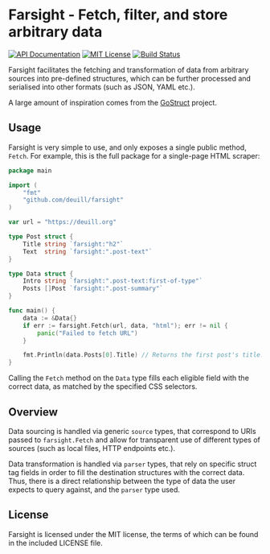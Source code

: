 # Farsight - Fetch, filter, and store arbitrary data

[![API Documentation][godoc-svg]][godoc-url] [![MIT License][license-svg]][license-url] [![Build Status][build-svg]][build-url]

Farsight facilitates the fetching and transformation of data from arbitrary sources into pre-defined structures, which can be further processed and serialised into other formats (such as JSON, YAML etc.).

A large amount of inspiration comes from the [GoStruct](https://github.com/bfontaine/gostruct) project.

## Usage

Farsight is very simple to use, and only exposes a single public method, `Fetch`. For example, this is the full package for a single-page HTML scraper:

```go
package main

import (
	"fmt"
	"github.com/deuill/farsight"
)

var url = "https://deuill.org"

type Post struct {
	Title string `farsight:"h2"`
	Text  string `farsight:".post-text"`
}

type Data struct {
	Intro string `farsight:".post-text:first-of-type"`
	Posts []Post `farsight:".post-summary"`
}

func main() {
	data := &Data{}
	if err := farsight.Fetch(url, data, "html"); err != nil {
		panic("Failed to fetch URL")
	}

	fmt.Println(data.Posts[0].Title) // Returns the first post's title.
}
```

Calling the `Fetch` method on the `Data` type fills each eligible field with the correct data, as matched by the specified CSS selectors.

## Overview

Data sourcing is handled via generic `source` types, that correspond to URIs passed to `farsight.Fetch` and allow for transparent use of different types of sources (such as local files, HTTP endpoints etc.).

Data transformation is handled via `parser` types, that rely on specific struct tag fields in order to fill the destination structures with the correct data. Thus, there is a direct relationship between the type of data the user expects to query against, and the `parser` type used.

## License

Farsight is licensed under the MIT license, the terms of which can be found in the included LICENSE file.


[godoc-url]: https://godoc.org/github.com/deuill/farsight
[godoc-svg]: https://godoc.org/github.com/deuill/farsight?status.svg

[license-url]: https://github.com/deuill/farsight/blob/master/LICENSE
[license-svg]: https://img.shields.io/badge/license-MIT-blue.svg

[build-url]: https://travis-ci.org/deuill/farsight
[build-svg]: https://travis-ci.org/deuill/farsight.svg?branch=master
